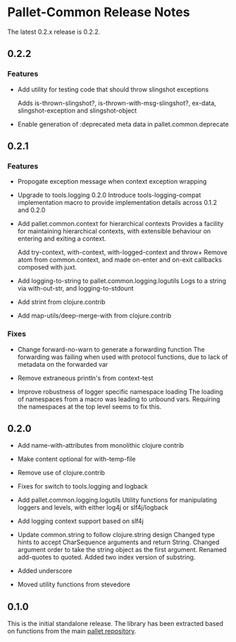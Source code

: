 # Pallet-Common Release Notes

The latest 0.2.x release is 0.2.2.

## 0.2.2

### Features
- Add utility for testing code that should throw slingshot exceptions

  Adds is-thrown-slingshot?, is-thrown-with-msg-slingshot?, ex-data,
  slingshot-exception and slingshot-object

- Enable generation of :deprecated meta data in pallet.common.deprecate

## 0.2.1

### Features
- Propogate exception message when context exception wrapping

- Upgrade to tools.logging 0.2.0
  Introduce tools-logging-compat implementation macro to provide
  implementation details across 0.1.2 and 0.2.0

- Add pallet.common.context for hierarchical contexts
  Provides a facility for maintaining hierarchical contexts, with
  extensible behaviour on entering and exiting a context.

  Add try-context, with-context, with-logged-context and throw+
  Remove atom from common.context, and made on-enter and on-exit callbacks
  composed with juxt.

- Add logging-to-string to pallet.common.logging.logutils
  Logs to a string via with-out-str, and logging-to-stdount

- Add strint from clojure.contrib

- Add map-utils/deep-merge-with from clojure.contrib


### Fixes

- Change forward-no-warn to generate a forwarding function
  The forwarding was failing when used with protocol functions, due to lack
  of metadata on the forwarded var

- Remove extraneous println's from context-test

- Improve robustness of logger specific namespace loading
  The loading of namespaces from a macro was leading to unbound vars.
  Requiring the namespaces at the top level seems to fix this.

## 0.2.0

- Add name-with-attributes from monolithic clojure contrib

- Make content optional for with-temp-file

- Remove use of clojure.contrib

- Fixes for switch to tools.logging and logback

- Add pallet.common.logging.logutils
  Utility functions for manipulating loggers and levels, with either log4j
  or slf4j/logback

- Add logging context support based on slf4j

- Update common.string to follow clojure.string design
  Changed type hints to accept CharSequence arguments and return String.
  Changed argument order to take the string object as the first argument.
  Renamed add-quotes to quoted. Added two index version of substring.

- Added underscore

- Moved utility functions from stevedore

## 0.1.0

This is the initial standalone release.  The library has been extracted based on
functions from the main [pallet repository](https://github.com/pallet/pallet).
